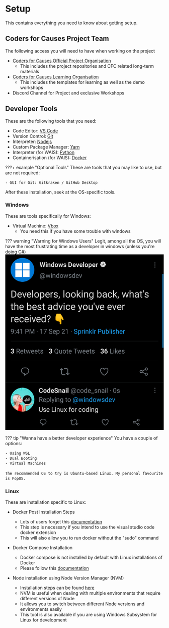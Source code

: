 # Setup
This contains everything you need to know about getting setup.

## Coders for Causes Project Team

The following access you will need to have when working on the project

- [Coders for Causes Official Project Organisation](https://github.com/codersforcauses)
    - This includes the project repositories and CFC related long-term materials
- [Coders for Causes Learning Organisation](https://github.com/CodersforLearning)
    - This includes the templates for learning as well as the demo workshops
- Discord Channel for Project and exclusive Workshops

## Developer Tools

These are the following tools that you need:

- Code Editor: [VS Code](https://code.visualstudio.com/)
- Version Control: [Git](https://git-scm.com/downloads)
- Interpreter: [Nodejs](https://nodejs.org/en/download/)
- Custom Package Manager: [Yarn](https://yarnpkg.com/)
- Interpreter (for WAIS): [Python](https://www.python.org/downloads/)
- Containerisation (for WAIS): [Docker](https://docs.docker.com/get-docker/)

???+ example "Optional Tools"
    These are tools that you may like to use, but are not required:

    - GUI for Git: Gitkraken / GitHub Desktop

After these installation, seek at the OS-specific tools.

### Windows
These are tools specifically for Windows:

- Virtual Machine: [Vbox](https://www.virtualbox.org/wiki/Downloads)
    - You need this if you have some trouble with windows

??? warning "Warning for Windows Users"
    Legit, among all the OS, you will have the most frustrating time as a developer in windows (unless you're doing C#)
    ![windows](./images/windows.png)

??? tip "Wanna have a better developer experience"
    You have a couple of options:

    - Using WSL
    - Dual Booting
    - Virtual Machines

    The recommended OS to try is Ubuntu-based Linux. My personal favourite is PopOS.
    

### Linux

These are installation specific to Linux:

- Docker Post Installation Steps
    - Lots of users forget this [documentation](https://docs.docker.com/engine/install/linux-postinstall/)
    - This step is necessary if you intend to use the visual studio code docker extension
    - This will also allow you to run docker without the "sudo" command

- Docker Compose Installation
    - Docker compose is not installed by default with Linux installations of Docker
    - Please follow this [documentation](https://docs.docker.com/compose/install/)

- Node installation using Node Version Manager (NVM)
    - Installation steps can be found [here](https://github.com/nvm-sh/nvm#installing-and-updating)
    - NVM is useful when dealing with multiple environments that require different versions of Node
    - It allows you to switch between different Node versions and environments easily
    - This tool is also available if you are using Windows Subsystem for Linux for development
